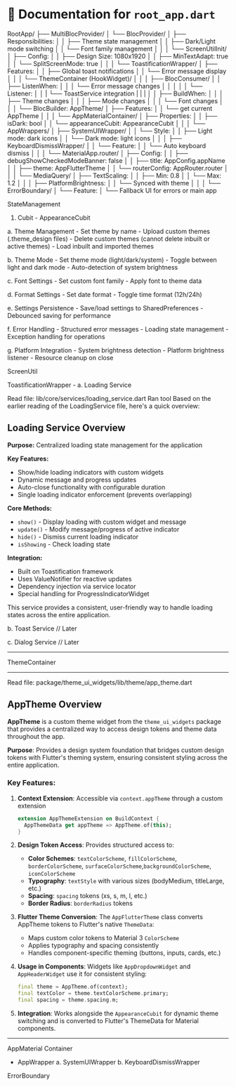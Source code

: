 # 📘 Documentation for `root_app.dart`



RootApp/
├── MultiBlocProvider/
│   └── BlocProvider<AppearanceCubit>/
│       ├── Responsibilities:
│       │   ├── Theme state management
│       │   ├── Dark/Light mode switching
│       │   └── Font family management
│       │
│       └── ScreenUtilInit/
│           ├── Config:
│           │   ├── Design Size: 1080x1920
│           │   ├── MinTextAdapt: true
│           │   └── SplitScreenMode: true
│           │
│           └── ToastificationWrapper/
│               ├── Features:
│               │   ├── Global toast notifications
│               │   └── Error message display
│               │
│               └── ThemeContainer (HookWidget)/
│                   │
│                   ├── BlocConsumer/
│                   │   ├── ListenWhen:
│                   │   │   └── Error message changes
│                   │   │
│                   │   └── Listener:
│                   │   |     └── ToastService integration
|                   |   |
│                   │   ├── BuildWhen:
│                   │   │   ├── Theme changes
│                   │   │   ├── Mode changes
│                   │   │   └── Font changes
│                   │
│                   └── BlocBuilder: AppTheme/
│                       ├── Features:
│                       │   └── get current AppTheme
│                       │
│                       └── AppMaterialContainer/
│                           ├── Properties:
│                           │   ├── isDark: bool
│                           │   └── appearanceCubit: AppearanceCubit
│                           │
│                           └── AppWrappers/
│                               ├── SystemUIWrapper/
│                               │   └── Style:
│                               │       ├── Light mode: dark icons
│                               │       └── Dark mode: light icons
│                               │
│                               ├── KeyboardDismissWrapper/
│                               │   └── Feature:
│                               │       └── Auto keyboard dismiss
│                               │
│                               └── MaterialApp.router/
│                                   ├── Config:
│                                   │   ├── debugShowCheckedModeBanner: false
│                                   │   ├── title: AppConfig.appName
│                                   │   ├── theme: AppFlutterTheme
│                                   │   └── routerConfig: AppRouter.router
│                                   │
│                                   └── MediaQuery/
│                                       ├── TextScaling:
│                                       │   ├── Min: 0.8
│                                       │   └── Max: 1.2
│                                       │
│                                       ├── PlatformBrightness:
│                                       │   └── Synced with theme
│                                       │
│                                       └── ErrorBoundary/
│                                           └── Feature:
│                                               └── Fallback UI for errors or main app


StateManagement

1. Cubit - AppearanceCubit 
   
  a. Theme Management
     - Set theme by name
     - Upload custom themes (.theme_design files)
     - Delete custom themes (cannot delete inbuilt or active themes)
     - Load inbuilt and imported themes

  b. Theme Mode
     - Set theme mode (light/dark/system)
     - Toggle between light and dark mode
     - Auto-detection of system brightness

  c. Font Settings
     - Set custom font family
     - Apply font to theme data

  d. Format Settings
     - Set date format
     - Toggle time format (12h/24h)
     
  e. Settings Persistence
     - Save/load settings to SharedPreferences
     - Debounced saving for performance
     
  f. Error Handling
     - Structured error messages
     - Loading state management
     - Exception handling for operations

  g. Platform Integration
     - System brightness detection
     - Platform brightness listener
     - Resource cleanup on close


ScreenUtil

 ToastificationWrapper - 
  a. Loading Service

   Read file: lib/core/services/loading_service.dart
   Ran tool
   Based on the earlier reading of the LoadingService file, here's a quick overview:
   
   ## Loading Service Overview
   
   **Purpose:** Centralized loading state management for the application
   
   **Key Features:**
   - Show/hide loading indicators with custom widgets
   - Dynamic message and progress updates
   - Auto-close functionality with configurable duration
   - Single loading indicator enforcement (prevents overlapping)
   
   **Core Methods:**
   - `show()` - Display loading with custom widget and message
   - `update()` - Modify message/progress of active indicator  
   - `hide()` - Dismiss current loading indicator
   - `isShowing` - Check loading state
   
   **Integration:**
   - Built on Toastification framework
   - Uses ValueNotifier for reactive updates
   - Dependency injection via service locator
   - Special handling for ProgressIndicatorWidget
   


This service provides a consistent, user-friendly way to handle loading states across the entire application.

  b. Toast Service
    // Later
 
  c. Dialog Service
    // Later

-----------------------------------------------

ThemeContainer

-----------------------------------------
Read file: package/theme_ui_widgets/lib/theme/app_theme.dart

## AppTheme Overview


**AppTheme** is a custom theme widget from the `theme_ui_widgets` package that provides a centralized way to access design tokens and theme data throughout the app.

**Purpose**: Provides a design system foundation that bridges custom design tokens with Flutter's theming system, ensuring consistent styling across the entire application.

### Key Features:

1. **Context Extension**: Accessible via `context.appTheme` through a custom extension
     ```dart
     extension AppThemeExtension on BuildContext {
       AppThemeData get appTheme => AppTheme.of(this);
     }
     ```

2. **Design Token Access**: Provides structured access to:
   - **Color Schemes**: `textColorScheme`, `fillColorScheme`, `borderColorScheme`, 
                        `surfaceColorScheme`,`backgroundColorScheme`, `iconColorScheme`
   - **Typography**: `textStyle` with various sizes (bodyMedium, titleLarge, etc.)
   - **Spacing**: `spacing` tokens (xs, s, m, l, etc.)
   - **Border Radius**: `borderRadius` tokens

3. **Flutter Theme Conversion**: The `AppFlutterTheme` class converts AppTheme tokens to Flutter's native `ThemeData`:
   - Maps custom color tokens to Material 3 `ColorScheme`
   - Applies typography and spacing consistently
   - Handles component-specific theming (buttons, inputs, cards, etc.)

4. **Usage in Components**: Widgets like `AppDropdownWidget` and `AppHeaderWidget` use it for consistent styling:
     ```dart
     final theme = AppTheme.of(context);
     final textColor = theme.textColorScheme.primary;
     final spacing = theme.spacing.m;
     ```

5. **Integration**: Works alongside the `AppearanceCubit` for dynamic theme switching and is converted to Flutter's ThemeData for Material components.


-----------------------

AppMaterial Container
  - AppWrapper
      a. SystemUIWrapper
      b. KeyboardDismissWrapper

ErrorBoundary